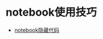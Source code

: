 # notebook使用技巧
* [notebook隐藏代码](https://github.com/xiaofan5d/notebook/blob/master/%E4%BB%A3%E7%A0%81%E9%9A%90%E8%97%8F.ipynb)

